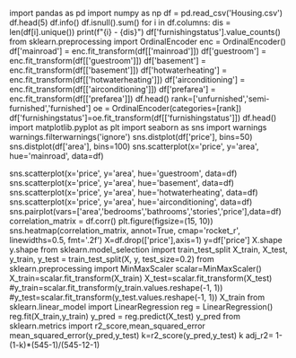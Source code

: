 import pandas as pd
import numpy as np
df = pd.read_csv('Housing.csv')
df.head(5)
df.info()
df.isnull().sum()
for i in df.columns:
  dis = len(df[i].unique())
  print(f"{i} - {dis}")
df['furnishingstatus'].value_counts()
from sklearn.preprocessing import OrdinalEncoder
enc = OrdinalEncoder()
df['mainroad'] = enc.fit_transform(df[['mainroad']])
df['guestroom'] = enc.fit_transform(df[['guestroom']])
df['basement'] = enc.fit_transform(df[['basement']])
df['hotwaterheating'] = enc.fit_transform(df[['hotwaterheating']])
df['airconditioning'] = enc.fit_transform(df[['airconditioning']])
df['prefarea'] = enc.fit_transform(df[['prefarea']])
df.head()
rank=['unfurnished','semi-furnished','furnished']
oe = OrdinalEncoder(categories=[rank])
df['furnishingstatus']=oe.fit_transform(df[['furnishingstatus']])
df.head()
import matplotlib.pyplot as plt
import seaborn as sns
import warnings
warnings.filterwarnings('ignore')
sns.distplot(df['price'], bins=50)
sns.distplot(df['area'], bins=100)
sns.scatterplot(x='price', y='area', hue='mainroad', data=df)

sns.scatterplot(x='price', y='area', hue='guestroom', data=df)
sns.scatterplot(x='price', y='area', hue='basement', data=df)
sns.scatterplot(x='price', y='area', hue='hotwaterheating', data=df)
sns.scatterplot(x='price', y='area', hue='airconditioning', data=df)
sns.pairplot(vars=['area','bedrooms','bathrooms','stories','price'],data=df)
correlation_matrix = df.corr()
plt.figure(figsize=(15, 10))
sns.heatmap(correlation_matrix, annot=True, cmap='rocket_r', linewidths=0.5, fmt='.2f')
X=df.drop(['price'],axis=1)
y=df['price']
X.shape
y.shape
from sklearn.model_selection import train_test_split
X_train, X_test, y_train, y_test = train_test_split(X, y, test_size=0.2)
from sklearn.preprocessing import MinMaxScaler
scalar=MinMaxScaler()
X_train=scalar.fit_transform(X_train)
X_test=scalar.fit_transform(X_test)
#y_train=scalar.fit_transform(y_train.values.reshape(-1, 1))
#y_test=scalar.fit_transform(y_test.values.reshape(-1, 1))
X_train
from sklearn.linear_model import LinearRegression
reg = LinearRegression()
reg.fit(X_train,y_train)
y_pred = reg.predict(X_test)
y_pred
from sklearn.metrics import r2_score,mean_squared_error
mean_squared_error(y_pred,y_test)
k=r2_score(y_pred,y_test)
k
adj_r2= 1-(1-k)*(545-1)/(545-12-1)
